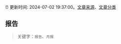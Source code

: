 :alarm_clock: 更新时间: 2024-07-02 19:37:00。[文章来源](/README.md)、[文章分类](/TAGS.md)

## 报告


> 关键字：`报告`、`月报`




